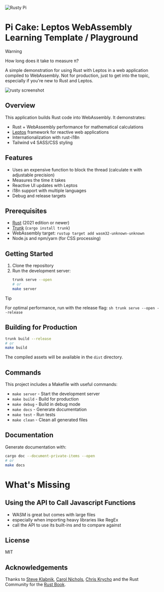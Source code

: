 ![Rusty Pi](https://github.com/user-attachments/assets/64240465-e471-4637-a17e-6cbb64eaafe1)
# Pi Cake: Leptos WebAssembly Learning Template / Playground

> [!WARNING]
> How long does it take to measure &pi;?

A simple demonstration for using Rust with Leptos in a web application compiled to WebAssembly. Not for production, just to get into the topic, especially if you're new to Rust and Leptos.

![rusty screenshot](https://github.com/user-attachments/assets/6c703f14-7307-412f-ad04-bdfffbce7e51)


## Overview

This application builds Rust code into WebAssembly. It demonstrates:

- Rust + WebAssembly performance for mathematical calculations
- [Leptos](https://github.com/leptos-rs/leptos) framework for reactive web applications
- Internationalization with rust-i18n
- Tailwind v4 SASS/CSS styling

## Features

- Uses an expensive function to block the thread (calculate &pi; with adjustable precision)
- Measures the time it takes
- Reactive UI updates with Leptos
- i18n support with multiple languages
- Debug and release targets

## Prerequisites

- [Rust](https://www.rust-lang.org/tools/install) (2021 edition or newer)
- [Trunk](https://trunkrs.dev/) (`cargo install trunk`)
- WebAssembly target: `rustup target add wasm32-unknown-unknown`
- Node.js and npm/yarn (for CSS processing)

## Getting Started

1. Clone the repository
2. Run the development server:
   ```sh
   trunk serve --open
   # or
   make server
   ```

> [!TIP]
> For optimal performance, run with the release flag:
`sh trunk serve --open --release`

## Building for Production

```sh
trunk build --release
# or
make build
```

The compiled assets will be available in the `dist` directory.

## Commands

This project includes a Makefile with useful commands:

- `make server` - Start the development server
- `make build` - Build for production
- `make debug` - Build in debug mode
- `make docs` - Generate documentation
- `make test` - Run tests
- `make clean` - Clean all generated files

## Documentation

Generate documentation with:

```sh
cargo doc --document-private-items --open
# or
make docs
```

# What's Missing

## Using the API to Call Javascript Functions

- WASM is great but comes with large files
- especially when importing heavy libraries like RegEx
- call the API to use its built-ins and to compare against 

## License

MIT

## Acknowledgements

Thanks to [Steve Klabnik](https://steveklabnik.com/), [Carol Nichols](https://github.com/carols10cents), [Chris Krycho](https://github.com/chriskrycho) and the Rust Community for the [Rust Book](https://doc.rust-lang.org/book/).
